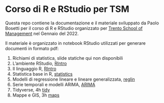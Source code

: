 # Corso di R e RStudio per TSM

Questa repo contiene la documentazione e il materiale sviluppato da Paolo Bosetti per il corso di R e RStudio organizzato per [Trento School of Management](http://www.tsm.tn.it) nel Gennaio del 2022.

Il materiale è organizzato in notebook RStudio utilizzati per generare documenti in formato pdf:

1. Richiami di statistica, slide statiche qui non disponibili
2. L’ambiente RStudio, [RIntro](https://github.com/pbosetti/tsm-stat/raw/master/RIntro.pdf)
3. Il linguaggio R, [RIntro](https://github.com/pbosetti/tsm-stat/raw/master/RIntro.pdf)
4. Statistica base in R, [statistics](https://github.com/pbosetti/tsm-stat/raw/master/statistics.pdf)
5. Modelli di regressione lineare e lineare generalizzata, [reglin](https://github.com/pbosetti/tsm-stat/raw/master/reglin.pdf)
6. Serie temporali e modelli ARIMA, [ARIMA](https://github.com/pbosetti/tsm-stat/raw/master/ARIMA.pdf)
7. Tidyverse, 4h [tidy](https://github.com/pbosetti/tsm-stat/raw/master/tidy.pdf)
8. Mappe e GIS, 3h [maps](https://github.com/pbosetti/tsm-stat/raw/master/maps.pdf)